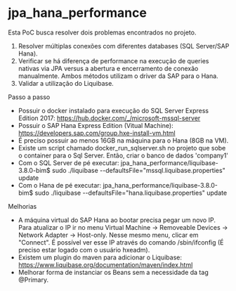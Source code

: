 # jpa_hana_performance

Esta PoC busca resolver dois problemas encontrados no projeto.
1. Resolver múltiplas conexões com diferentes databases (SQL Server/SAP Hana).
2. Verificar se há diferença de performance na execução de queries nativas via JPA versus a abertura e encerramento de conexão manualmente. Ambos métodos utilizam o driver da SAP para o Hana.
3. Validar a utilização do Liquibase.

Passo a passo

* Possuir o docker instalado para execução do SQL Server Express Edition 2017: https://hub.docker.com/_/microsoft-mssql-server
* Possuir o SAP Hana Express Edition (Vitual Machine): https://developers.sap.com/group.hxe-install-vm.html
* É preciso possuir ao menos 16GB na máquina para o Hana (8GB na VM).
* Existe um script chamado docker_run_sqlserver.sh no projeto que sobe o container para o Sql Server. Então, criar o banco de dados 'company1'
* Com o SQL Server de pé executar: jpa_hana_performance/liquibase-3.8.0-bim$ sudo ./liquibase --defaultsFile="mssql.liquibase.properties" update
* Com o Hana de pé executar: jpa_hana_performance/liquibase-3.8.0-bim$ sudo ./liquibase --defaultsFile="hana.liquibase.properties" update

Melhorias
* A máquina virtual do SAP Hana ao bootar precisa pegar um novo IP.  Para atualizar o IP ir no menu Virtual Machine -> Removeable Devices -> Network Adapter -> Host-only. Nesse mesmo menu, clicar em "Connect". É possível ver esse IP através do comando /sbin/ifconfig (É preciso estar logado com o usuário hxeadm).
* Existem um plugin do maven para adicionar o Liquibase: https://www.liquibase.org/documentation/maven/index.html
* Melhorar forma de instanciar os Beans sem a necessidade da tag @Primary. 


